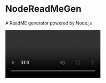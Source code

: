 # NodeReadMeGen
A ReadME generator powered by Node.js

![Video](./Assets/README%20_generator_demo%20.webm)

